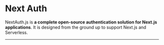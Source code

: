 # Next Auth

NextAuth.js is **a complete open-source authentication solution for Next.js applications**. It is designed from the ground up to support Next.js and Serverless.

---